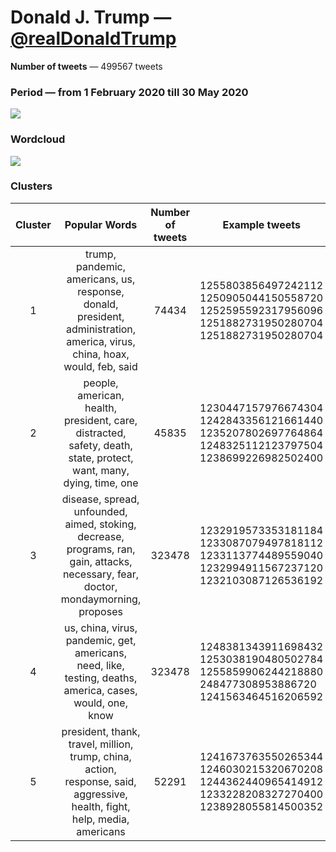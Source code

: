 # Donald J. Trump — [@realDonaldTrump](https://twitter.com/Publichealthni)

**Number of tweets** — 499567 tweets



### Period — from 1 February 2020 till 30 May 2020



![](https://github.com/vitiugin/who/blob/master/appendix/time_series/realDonaldTrump_timeseries.png?raw=true)



### Wordcloud

![](https://github.com/vitiugin/who/blob/master/appendix/wordclouds/realDonaldTrump_cloud.png?raw=true)



### Clusters

| **Cluster** |                      **Popular Words**                       | **Number of tweets** | **Example tweets**                                          |
| :---------: | :----------------------------------------------------------: | :------------------: | ------------------------------------------------------------ |
|      1      | trump, pandemic, americans, us, response, donald, president, administration, america, virus, china, hoax, would, feb, said |        74434        | 1255803856497242112<br />1250905044150558720<br />1252595592317956096<br />1251882731950280704<br />1251882731950280704 |
|      2      | people, american, health, president, care, distracted, safety, death, state, protect, want, many, dying, time, one |        45835         | 1230447157976674304<br />1242843356121661440<br />1235207802697764864<br />1248325112123797504<br />1238699226982502400 |
|      3      | disease, spread, unfounded, aimed, stoking, decrease, programs, ran, gain, attacks, necessary, fear, doctor, mondaymorning, proposes |        323478         | 1232919573353181184<br />1233087079497818112<br />1233113774489559040<br />1232994911567237120<br />1232103087126536192 |
|      4      | us, china, virus, pandemic, get, americans, need, like, testing, deaths, america, cases, would, one, know |         323478          | 1248381343911698432<br />1253038190480502784<br />1255859906244218880 <br />248477308953886720<br />1241563464516206592 |
|      5      | president, thank, travel, million, trump, china, action, response, said, aggressive, health, fight, help, media, americans |         52291          | 1241673763550265344<br />1246030215320670208<br />1244362440965414912<br />1233228208327270400<br />1238928055814500352 |
